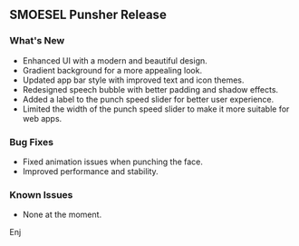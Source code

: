 
## SMOESEL Punsher Release

### What's New

- Enhanced UI with a modern and beautiful design.
- Gradient background for a more appealing look.
- Updated app bar style with improved text and icon themes.
- Redesigned speech bubble with better padding and shadow effects.
- Added a label to the punch speed slider for better user experience.
- Limited the width of the punch speed slider to make it more suitable for web apps.

### Bug Fixes

- Fixed animation issues when punching the face.
- Improved performance and stability.

### Known Issues

- None at the moment.

Enj
